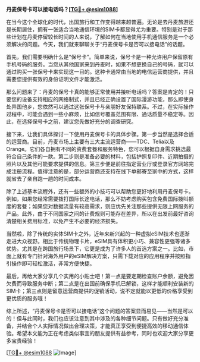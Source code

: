 **丹麦保号卡可以接电话吗？[[TG💪+ @esim1088](https://t.me/s/esim1088)]**

在当今这个全球化的时代，出国旅行和工作变得越来越普遍。无论是去丹麦旅游还是长期居住，拥有一张适合当地通信环境的SIM卡都显得尤为重要。特别是对于那些计划在丹麦停留较长时间的人来说，了解如何在当地使用手机通信服务是一个必须解决的问题。今天，我们就来聊聊关于“丹麦保号卡是否可以接电话”的话题。

首先，我们需要明确什么是“保号卡”。简单来说，保号卡是一种允许用户保留原有手机号码的服务。当您从其他国家来到丹麦时，如果不想更换自己的号码，就可以通过购买一张保号卡来实现这一目的。这种卡通常由当地的电信运营商提供，并且需要您提供有效的身份证明文件才能激活。

那么问题来了：丹麦的保号卡真的能够正常使用并接听电话吗？答案是肯定的！只要您的设备支持相应的网络制式，并且已经正确设置了国际漫游功能，那么即使身处异国他乡，您依然可以通过这张保号卡与亲朋好友保持联系。不过，在实际操作过程中，可能会遇到一些小麻烦，比如信号覆盖范围有限、通话质量不稳定等。因此，在选择保号卡之前，建议您先做好充分的调查研究。

接下来，让我们具体探讨一下使用丹麦保号卡的具体步骤。第一步当然是选择合适的运营商。目前，丹麦市场上主要有三大主流运营商——TDC、Telia以及Orange。它们各自拥有不同的资费套餐和服务特色，您可以根据自身需求挑选最符合自己条件的一款。第二步则是准备必要的材料，包括护照复印件、近期拍摄的照片以及其他可能要求提供的信息。第三步便是前往指定营业厅或登录官方网站完成注册流程。值得注意的是，部分运营商还支持在线下单邮寄至家中的方式，这样就省去了亲自跑一趟的时间成本。

除了上述基本流程外，还有一些额外的小技巧可以帮助您更好地利用丹麦保号卡。例如，如果您经常需要拨打国际长途电话，那么不妨考虑购买包含免费国际拨叫额度的套餐；如果您对数据流量有较高需求，则应优先关注那些提供无限上网服务的产品。此外，由于不同国家之间的计费规则可能存在差异，所以在出发前最好咨询清楚相关费用标准，以免产生不必要的经济损失。

当然啦，除了传统的实体SIM卡之外，近年来新兴起的一种虚拟eSIM技术也逐渐走进大众视野。相比于传统物理卡片，eSIM具有体积更小巧、兼容性更强等诸多优势。尤其是在跨国旅行场景下，它更是成为了许多人的首选方案之一。比如，市面上就有专门针对海外用户的eSIM解决方案，只需下载对应的应用程序并按照指引操作即可轻松激活，非常方便快捷。

最后，再给大家分享几个实用的小贴士吧！第一点是要定期检查账户余额，避免因欠费而导致服务中断；第二点是在出国前确保手机已解锁，这样才能顺利安装新的SIM卡；第三点则是留意运营商提供的促销活动，说不定就能以更低的价格享受到更优质的服务哦！

综上所述，“丹麦保号卡是否可以接电话”这个问题的答案显而易见——当然是可以的！但与此同时，我们也应该注意到其中涉及的各种细节问题。只有做好充分准备，并结合个人实际情况做出合理决策，才能真正享受到便捷高效的移动通信体验。希望本文能为正在考虑类似事宜的朋友提供有益参考，同时也欢迎大家分享更多宝贵经验！

[[TG💪+ @esim1088](https://t.me/s/esim1088) ![Image](https://i.postimg.cc/4NQfJmqS/Snipaste-2025-05-13-00-14-12.png)]